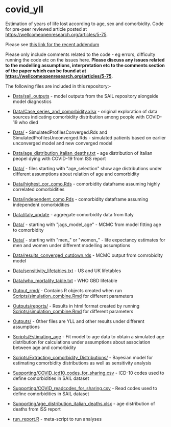 # covid_yll
Estimation of years of life lost according to age, sex and comorbidity.
Code for pre-peer reviewed article posted at https://wellcomeopenresearch.org/articles/5-75.

Please see [this link for the recent addendum](Scripts/Addendum.md)

Please only include comments related to the code - eg errors, difficulty running the code etc on the issues here. **Please discuss any issues related to the modelling assumptions, interpretation etc to the comments section of the paper which can be found at at https://wellcomeopenresearch.org/articles/5-75**.


The following files are included in this repository:-

- [Data/sail_outputs](Data/sail_outputs) - model outputs from the SAIL repository alongside model diagnostics
- [Data/Case_series_and_comorbidity.xlsx](Data/Case_series_and_comorbidity.xlsx) - original exploration of data sources indicating comorbidity distribution among people with COVID-19 who died
- [Data/](Data/) - SimulatedProfilesConverged.Rds and SimulatedProfilesUnconverged.Rds - simulated patients based on earlier unconverged model and new converged model
- [Data/age_distribution_italian_deaths.txt](Data/age_distribution_italian_deaths.txt) - age distribution of Italian peopel dying with COVID-19 from ISS report
- [Data/](Data/) - files starting with "age_selection" show age distributions under different assumptions about relation of age and comorbidity
- [Data/highest_cor_como.Rds](Data/highest_cor_como.Rds) - comorbidity dataframe assuming highly correlated comorbidities
- [Data/independent_como.Rds](Data/independent_como.Rds) - comorbidity dataframe assuming independent comorbidities
- [Data/italy_update](Data/italy_update.txt) - aggregate comorbidity data from Italy
- [Data/](Data/) - starting with "jags_model_age" - MCMC from model fitting age to comorbidity
- [Data/](Data/) - starting with "men_" or "women_" - life expectancy estimates for men and women under different modelling assumptions
- [Data/results_converged_cutdown.rds](Data/results_converged_cutdown.rds) - MCMC output from comrobidity model
- [Data/sensitivity_lifetables.txt](Data/sensitivity_lifetables.txt) - US and UK lifetables
- [Data/who_mortality_table.txt](Data/who_mortality_table.txt) - WHO GBD lifetable

- [Output_rmd/](Output_rmd/) - Contains R objects created when run [Scripts/simulation_combine.Rmd](Scripts/simulation_combine.Rmd) for different parameters
- [Outputs/reports/](Outputs/reports/) - Results in html format created by running [Scripts/simulation_combine.Rmd](Scripts/simulation_combine.Rmd) for different parameters
- [Outputs/](Outputs) - Other files are YLL and other results under different assumptions

- [Scripts/Estimating_age](Scripts/Estimating_age) - Fit model to age data to obtain a simulated age distribution for calculations under assumptions about association between age and comorbidity
- [Scripts/Extracting_comorbidity_Distributions/](Scripts/Extracting_comorbidity_Distributions/) - Bayesian model for estimating comorbidity distributions as well as sensitivity analysis

- [Supporting/COVID_icd10_codes_for_sharing.csv](Supporting/COVID_icd10_codes_for_sharing.csv) - ICD-10 codes used to define comorbidities in SAIL dataset
- [Supporting/COVID_readcodes_for_sharing.csv](Supporting/COVID_readcodes_for_sharing.csv) - Read codes used to define comorbidities in SAIL dataset
- [Supporting/age_distribution_italian_deaths.xlsx](Supporting/age_distribution_italian_deaths.xlsx) - age distribution of deaths from ISS report

- [run_report.R](run_report.R) - meta-script to run analyses
